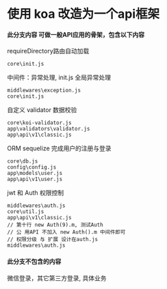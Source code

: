 #  使用 koa 改造为一个api框架

#### 此分支内容 可做一般API应用的骨架，包含以下内容

requireDirectory路由自动加载
```
core\init.js
```

中间件：异常处理, init.js 全局异常处理
```
middlewares\exception.js
core\init.js
```

自定义 validator 数据校验
```
core\koi-validator.js
app\validators\validator.js
app\api\v1\classic.js
```

ORM sequelize 
完成用户的注册与登录
```
core\db.js
config\config.js
app\models\user.js
app\api\v1\user.js
```

jwt 和 Auth 权限控制 
```
middlewares\auth.js
core\util.js
app\api\v1\classic.js 
// 第十行 new Auth(9).m, 测试Auth 
// 公 用API 不加入 new Auth().m 中间件即可
// 权限分级 与 扩展 设计在auth.js
middlewares\auth.js
```

#### 此分支不包含的内容
微信登录，其它第三方登录, 具体业务